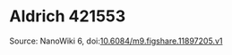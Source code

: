 <a name="material" />

# Aldrich 421553
<script type="application/ld+json">
  {
    "@context": "https://schema.org/",
    "@type": "ChemicalSubstance",
    "@id": "https://egonw.github.io/nanowiki/nanowiki364.html#material",
    "http://purl.org/dc/terms/conformsTo":
      {
        "@type": "CreativeWork",
        "@id": "https://bioschemas.org/profiles/ChemicalSubstance/0.4-RELEASE/"
      },
    "identfier": "364",
    "name": "Aldrich 421553",
    "url": "https://egonw.github.io/nanowiki/nanowiki364.html#material",
    "sameAs": "http://127.0.0.1/mediawiki/index.php/Special:URIResolver/Aldrich_421553"
  }
</script>




Source: NanoWiki 6, doi:[10.6084/m9.figshare.11897205.v1](https://doi.org/10.6084/m9.figshare.11897205.v1)
